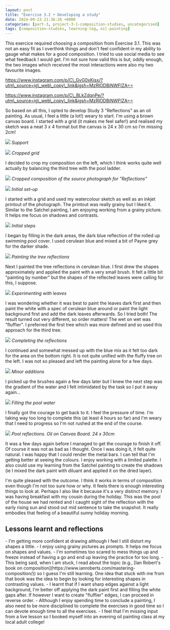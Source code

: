 ```yaml
---
layout: post
title: "Exercise 3.2 • Developing a study"
date: 2024-09-23 21:36:26 +0000
categories: [part-3, project-3-1-composition-studies, uncategorised]
tags: [composition-studies, learning-log, oil-painting]
---
```


This exercice required choosing a composition from Exercise 3.1. This was not an easy fit as I overthink things and don't feel confident in my ability to gauge what makes for a good composition. I tried to use social media to see what feedback I would get. I'm not sure how valid this is but, oddly enough, the two images which received the most interactions were also my two favourite images.

<!-- /wp:paragraph --><!-- wp:columns -->
<!-- wp:column -->
<!-- wp:embed {"url":"https://www.instagram.com/p/C_GvG0xKisx/?utm_source=ig_web_copy_link\u0026igsh=MzRlODBiNWFlZA==","type":"rich","providerNameSlug":"instagram","responsive":true} -->
https://www.instagram.com/p/C\_GvG0xKisx/?utm\_source=ig\_web\_copy\_link&igsh=MzRlODBiNWFlZA==
<!-- /wp:embed -->
<!-- /wp:column --><!-- wp:column -->
<!-- wp:embed {"url":"https://www.instagram.com/p/C_BLkZdqnPe/?utm_source=ig_web_copy_link\u0026igsh=MzRlODBiNWFlZA==","type":"rich","providerNameSlug":"instagram","responsive":true} -->
https://www.instagram.com/p/C\_BLkZdqnPe/?utm\_source=ig\_web\_copy\_link&igsh=MzRlODBiNWFlZA==
<!-- /wp:embed -->
<!-- /wp:column -->
<!-- /wp:columns --><!-- wp:paragraph -->

So based on all this, I opted to develop Study 3 "Reflections" as an oil painting. As usual, I feel a little (a lot!) weary to start. I'm using a brown canvas board. I started with a grid (it makes me feel safer!) and realised my sketch was a neat 3 x 4 format but the canvas is 24 x 30 cm so I'm missing 2cm!

<!-- /wp:paragraph --><!-- wp:columns -->
<!-- wp:column -->
<!-- wp:image {"id":1057,"sizeSlug":"full","linkDestination":"none"} -->
![](https://spaces.oca.ac.uk/gaellelog/wp-content/uploads/sites/5355/2024/08/IMG_6408-scaled.jpeg)
_Support_
<!-- /wp:image -->
<!-- /wp:column --><!-- wp:column -->
<!-- wp:image {"id":1058,"sizeSlug":"full","linkDestination":"none"} -->
![](https://spaces.oca.ac.uk/gaellelog/wp-content/uploads/sites/5355/2024/08/IMG_6407-scaled.jpeg)
_Cropped grid_
<!-- /wp:image -->
<!-- /wp:column -->
<!-- /wp:columns --><!-- wp:paragraph -->

I decided to crop my composition on the left, which I think works quite well actually by balancing the third tree with the pool ladder.

<!-- /wp:paragraph --><!-- wp:image {"id":1056,"sizeSlug":"full","linkDestination":"none"} -->
![](https://spaces.oca.ac.uk/gaellelog/wp-content/uploads/sites/5355/2024/08/Ex3-2_CroppedComposition.jpg)
_Cropped composition of the source photograph for "Reflections"_
<!-- /wp:image --><!-- wp:image {"id":1063,"sizeSlug":"large"} -->
![](https://spaces.oca.ac.uk/gaellelog/wp-content/uploads/sites/5355/2024/09/img_6409.jpg)
_Initial set-up_
<!-- /wp:image --><!-- wp:paragraph -->

I started with a grid and used my watercolour sketch as well as an inkjet printout of the photograph. The printout was really grainy but I liked it. Similar to the Satchel painting, I am enjoying working from a grainy picture. It helps me focus on shadows and contrasts.

<!-- /wp:paragraph --><!-- wp:image {"id":1064,"sizeSlug":"large"} -->
![](https://spaces.oca.ac.uk/gaellelog/wp-content/uploads/sites/5355/2024/09/img_6427.jpg)
_Initial steps_
<!-- /wp:image --><!-- wp:paragraph -->

I began by filling in the dark areas, the dark blue reflection of the rolled up swimming pool cover. I used cerulean blue and mixed a bit of Payne grey for the darker shade.

<!-- /wp:paragraph --><!-- wp:image {"id":1065,"sizeSlug":"large"} -->
![](https://spaces.oca.ac.uk/gaellelog/wp-content/uploads/sites/5355/2024/09/img_6429.jpg)
_Painting the tree reflections_
<!-- /wp:image --><!-- wp:paragraph -->

Next I painted the tree reflections in cerulean blue. I first drew the shapes approximately and applied the paint with a very small brush. It felt a little bit "painting by number" but the shapes of the reflected leaves were calling for this, I suppose.

<!-- /wp:paragraph --><!-- wp:image {"id":1066,"sizeSlug":"large"} -->
![](https://spaces.oca.ac.uk/gaellelog/wp-content/uploads/sites/5355/2024/09/img_6435.jpg)
_Experimenting with leaves_
<!-- /wp:image --><!-- wp:paragraph -->

I was wondering whether it was best to paint the leaves dark first and then paint the white with a spec of cerulean blue around or paint the light background first and add the dark leaves afterwards. So I tried both! The result turned out very different, so order matters! The wet on wet was "fluffier". I preferred the first tree which was more defined and so used this approach for the third tree.

<!-- /wp:paragraph --><!-- wp:image {"id":1067,"sizeSlug":"large"} -->
![](https://spaces.oca.ac.uk/gaellelog/wp-content/uploads/sites/5355/2024/09/photo_2024-09-02_221353-1.jpg)
_Completing the reflections_
<!-- /wp:image --><!-- wp:paragraph -->

I continued and somewhat messed up with the blue mix as it felt too dark for the area on the bottom right. It is not quite unified with the fluffy tree on the left. I was not so pleased and left the painting alone for a few days.

<!-- /wp:paragraph --><!-- wp:image {"id":1068,"sizeSlug":"large"} -->
![](https://spaces.oca.ac.uk/gaellelog/wp-content/uploads/sites/5355/2024/09/img_6538.jpg)
_Minor additions_
<!-- /wp:image --><!-- wp:paragraph -->

I picked up the brushes again a few days later but I knew the next step was the gradient of the water and I felt intimidated by the task so I put it away again...

<!-- /wp:paragraph --><!-- wp:image {"id":1069,"sizeSlug":"large"} -->
![](https://spaces.oca.ac.uk/gaellelog/wp-content/uploads/sites/5355/2024/09/img_6638.jpg)
_Filling the pool water_
<!-- /wp:image --><!-- wp:paragraph -->

I finally got the courage to get back to it. I feel the pressure of time. I'm taking way too long to complete this (at least 4 hours so far) and I'm weary that I need to progress so I'm not rushed at the end of the course.

<!-- /wp:paragraph --><!-- wp:image {"id":1070,"sizeSlug":"large","linkDestination":"media"} -->
[![](https://spaces.oca.ac.uk/gaellelog/wp-content/uploads/sites/5355/2024/09/photo_2024-09-23_194044-1.jpg)](https://spaces.oca.ac.uk/gaellelog/wp-content/uploads/sites/5355/2024/09/photo_2024-09-23_194044-1.jpg)
_Pool reflections. Oil on Canvas Board. 24 x 30cm_
<!-- /wp:image --><!-- wp:paragraph -->

It was a few days again before I managed to get the courage to finish it off. Of course it was not as bad as I thought. Once I was doing it, it felt quite natural. I was happy that I could render the metal bars. I can tell that I'm getting better at seeing the colours. I enjoy working with a limited palette. I also could use my learning from the Satchel painting to create the shadows (ie I mixed the dark paint with diluant and applied it on the dried layer).

<!-- /wp:paragraph --><!-- wp:paragraph -->

I'm quite pleased with the outcome. I think it works in terms of composition even though I'm not too sure how or why. It feels there is enough interesting things to look at. Perhaps I also like it because it's a very distinct memory. I was having breakfast with my cousin during the holiday. This was the pool of the house we had rented and I caught sight of the reflection with the early rising sun and stood out mid sentence to take the snapshot. It really embodies that feeling of a beautiful sunny holiday morning.

<!-- /wp:paragraph --><!-- wp:heading -->
## Lessons learnt and reflections
<!-- /wp:heading --><!-- wp:list -->
<!-- wp:list-item -->- I'm getting more confident at drawing although I feel I still distort my shapes a little.
<!-- /wp:list-item --><!-- wp:list-item -->- I enjoy using grainy pictures as prompts. It helps me focus on shapes and values. 
<!-- /wp:list-item --><!-- wp:list-item -->- I'm sometimes too scared to mess things up and freeze instead of having a go and end up leaving the practice for too long. 
<!-- /wp:list-item --><!-- wp:list-item -->- This being said, when I am stuck, I read about the topic (e.g., [Ian Robert's book on composition](https://www.ianroberts.com/mastering-composition/)) so I guess I'm still learning. One idea that stuck with me from that book was the idea to begin by looking for interesting shapes in contrasting values.
<!-- /wp:list-item --><!-- wp:list-item -->- I learnt that if I want sharp edges against a light background, I'm better off applying the dark paint first and filling the white gaps after. If however I want to create "fluffier" edges, I can proceed in reverse order. 
<!-- /wp:list-item --><!-- wp:list-item -->- Although I enjoy spending time to conclude a painting, I also need to be more disciplined to complete the exercises in good time so I can devote enough time to all the exercises. 
<!-- /wp:list-item --><!-- wp:list-item -->- I feel that I'm missing input from a live lesson so I booked myself into an evening oil painting class at my local adult college!
<!-- /wp:list-item -->
<!-- /wp:list --><!-- wp:paragraph -->

<!-- /wp:paragraph -->